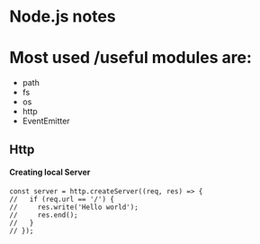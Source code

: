# Node.js notes

# Most used /useful modules are:
* path
* fs
* os
* http
* EventEmitter

## Http
#### Creating local Server

```
const server = http.createServer((req, res) => {
//   if (req.url == '/') {
//     res.write('Hello world');
//     res.end();
//   }
// });

```

